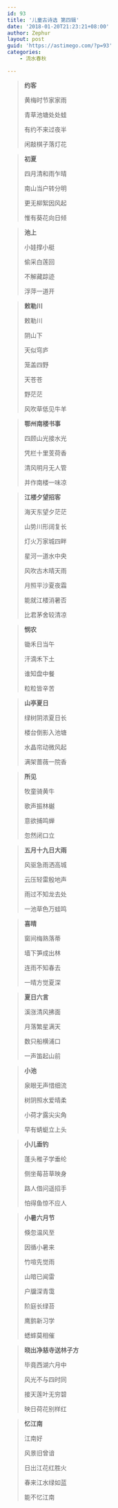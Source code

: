 ```yaml
---
id: 93
title: '儿童古诗选 第四辑'
date: '2018-01-20T21:23:21+08:00'
author: Zephur
layout: post
guid: 'https://astimego.com/?p=93'
categories:
    - 流水春秋

---
```


> **约客**
>
> 黄梅时节家家雨
>
> 青草池塘处处蛙
>
> 有约不来过夜半
>
> 闲敲棋子落灯花
>
> <!-- more -->

> **初夏**
> 
> 四月清和雨乍晴
> 
> 南山当户转分明
> 
> 更无柳絮因风起
> 
> 惟有葵花向日倾

> **池上**
> 
> 小娃撑小艇
> 
> 偷采白莲回
> 
> 不解藏踪迹
> 
> 浮萍一道开

> **敕勒川**
> 
> 敕勒川
> 
> 阴山下
> 
> 天似穹庐
> 
> 笼盖四野
> 
> 天苍苍
> 
> 野茫茫
> 
> 风吹草低见牛羊

> **鄂州南楼书事**
> 
> 四顾山光接水光
> 
> 凭栏十里芰荷香
> 
> 清风明月无人管
> 
> 并作南楼一味凉

> **江楼夕望招客**
> 
> 海天东望夕茫茫
> 
> 山势川形阔复长
> 
> 灯火万家城四畔
> 
> 星河一道水中央
> 
> 风吹古木晴天雨
> 
> 月照平沙夏夜霜
> 
> 能就江楼消暑否
> 
> 比君茅舍较清凉

> **悯农**
> 
> 锄禾日当午
> 
> 汗滴禾下土
> 
> 谁知盘中餐
> 
> 粒粒皆辛苦

> **山亭夏日**
> 
> 绿树阴浓夏日长
> 
> 楼台倒影入池塘
> 
> 水晶帘动微风起
> 
> 满架蔷薇一院香

> **所见**
> 
> 牧童骑黄牛
> 
> 歌声振林樾
> 
> 意欲捕鸣蝉
> 
> 忽然闭口立

> **五月十九日大雨**
> 
> 风驱急雨洒高城
> 
> 云压轻雷殷地声
> 
> 雨过不知龙去处
> 
> 一池草色万蛙鸣

> **喜晴**
> 
> 窗间梅熟落蒂
> 
> 墙下笋成出林
> 
> 连雨不知春去
> 
> 一晴方觉夏深

> **夏日六言**
> 
> 溪涨清风拂面
> 
> 月落繁星满天
> 
> 数只船横浦口
> 
> 一声笛起山前

> **小池**
> 
> 泉眼无声惜细流
> 
> 树阴照水爱晴柔
> 
> 小荷才露尖尖角
> 
> 早有蜻蜓立上头

> **小儿垂钓**
> 
> 蓬头稚子学垂纶
> 
> 侧坐莓苔草映身
> 
> 路人借问遥招手
> 
> 怕得鱼惊不应人

> **小暑六月节**
> 
> 倏忽温风至
> 
> 因循小暑来
> 
> 竹喧先觉雨
> 
> 山暗已闻雷
> 
> 户牖深青霭
> 
> 阶庭长绿苔
> 
> 鹰鹯新习学
> 
> 蟋蟀莫相催

> **晓出净慈寺送林子方**
> 
> 毕竟西湖六月中
> 
> 风光不与四时同
> 
> 接天莲叶无穷碧
> 
> 映日荷花别样红

> **忆江南**
> 
> 江南好
> 
> 风景旧曾谙
> 
> 日出江花红胜火
> 
> 春来江水绿如蓝
> 
> 能不忆江南